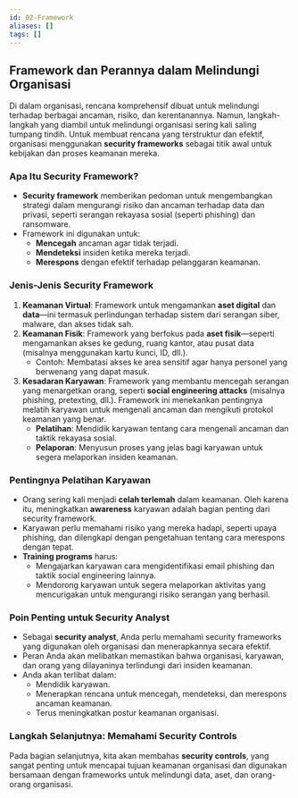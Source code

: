 ```yaml
---
id: 02-Framework
aliases: []
tags: []
---
```


## Framework dan Perannya dalam Melindungi Organisasi

Di dalam organisasi, rencana komprehensif dibuat untuk melindungi terhadap berbagai ancaman, risiko, dan kerentanannya. Namun, langkah-langkah yang diambil untuk melindungi organisasi sering kali saling tumpang tindih. Untuk membuat rencana yang terstruktur dan efektif, organisasi menggunakan **security frameworks** sebagai titik awal untuk kebijakan dan proses keamanan mereka.

### **Apa Itu Security Framework?**

- **Security framework** memberikan pedoman untuk mengembangkan strategi dalam mengurangi risiko dan ancaman terhadap data dan privasi, seperti serangan rekayasa sosial (seperti phishing) dan ransomware.
- Framework ini digunakan untuk:
  - **Mencegah** ancaman agar tidak terjadi.
  - **Mendeteksi** insiden ketika mereka terjadi.
  - **Merespons** dengan efektif terhadap pelanggaran keamanan.

### **Jenis-Jenis Security Framework**

1. **Keamanan Virtual**: Framework untuk mengamankan **aset digital** dan **data**—ini termasuk perlindungan terhadap sistem dari serangan siber, malware, dan akses tidak sah.
2. **Keamanan Fisik**: Framework yang berfokus pada **aset fisik**—seperti mengamankan akses ke gedung, ruang kantor, atau pusat data (misalnya menggunakan kartu kunci, ID, dll.).
   - Contoh: Membatasi akses ke area sensitif agar hanya personel yang berwenang yang dapat masuk.
3. **Kesadaran Karyawan**: Framework yang membantu mencegah serangan yang menargetkan orang, seperti **social engineering attacks** (misalnya phishing, pretexting, dll.). Framework ini menekankan pentingnya melatih karyawan untuk mengenali ancaman dan mengikuti protokol keamanan yang benar.
   - **Pelatihan**: Mendidik karyawan tentang cara mengenali ancaman dan taktik rekayasa sosial.
   - **Pelaporan**: Menyusun proses yang jelas bagi karyawan untuk segera melaporkan insiden keamanan.

### **Pentingnya Pelatihan Karyawan**

- Orang sering kali menjadi **celah terlemah** dalam keamanan. Oleh karena itu, meningkatkan **awareness** karyawan adalah bagian penting dari security framework.
- Karyawan perlu memahami risiko yang mereka hadapi, seperti upaya phishing, dan dilengkapi dengan pengetahuan tentang cara merespons dengan tepat.
- **Training programs** harus:
  - Mengajarkan karyawan cara mengidentifikasi email phishing dan taktik social engineering lainnya.
  - Mendorong karyawan untuk segera melaporkan aktivitas yang mencurigakan untuk mengurangi risiko serangan yang berhasil.

### **Poin Penting untuk Security Analyst**

- Sebagai **security analyst**, Anda perlu memahami security frameworks yang digunakan oleh organisasi dan menerapkannya secara efektif.
- Peran Anda akan melibatkan memastikan bahwa organisasi, karyawan, dan orang yang dilayaninya terlindungi dari insiden keamanan.
- Anda akan terlibat dalam:
  - Mendidik karyawan.
  - Menerapkan rencana untuk mencegah, mendeteksi, dan merespons ancaman keamanan.
  - Terus meningkatkan postur keamanan organisasi.

### **Langkah Selanjutnya: Memahami Security Controls**

Pada bagian selanjutnya, kita akan membahas **security controls**, yang sangat penting untuk mencapai tujuan keamanan organisasi dan digunakan bersamaan dengan frameworks untuk melindungi data, aset, dan orang-orang organisasi.
